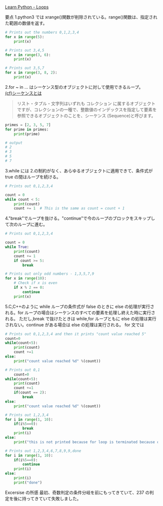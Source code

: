 [Learn Python - Loops](https://www.learnpython.org/en/Loops)

要点
1.python3 では xrange()関数が削除されている。range()関数は、指定された範囲の数値を返す。

```python
# Prints out the numbers 0,1,2,3,4
for x in range(5):
    print(x)

# Prints out 3,4,5
for x in range(3, 6):
    print(x)

# Prints out 3,5,7
for x in range(3, 8, 2):
    print(x)
```

2.for ~ in ... はシーケンス型のオブジェクトに対して使用できるループ。  
[(cf)シーケンスとは](https://www.python.jp/train/tuple/sequence.html)

> リスト・タプル・文字列はいずれも コレクション に属するオブジェクトですが、コレクションの一種で、整数値のインデックスを指定して要素を参照できるオブジェクトのことを、シーケンス (Sequence)と呼びます。

```python
primes = [2, 3, 5, 7]
for prime in primes:
    print(prime)

# output
# 2
# 3
# 5
# 7
```

3.while には 2.の制約がなく、あらゆるオブジェクトに適用できて、条件式が true の間はループを続ける。

```python
# Prints out 0,1,2,3,4

count = 0
while count < 5:
    print(count)
    count += 1  # This is the same as count = count + 1
```

4."break"でループを抜ける。"continue"で今のループのブロックをスキップして次のループに進む。

```python
# Prints out 0,1,2,3,4

count = 0
while True:
    print(count)
    count += 1
    if count >= 5:
        break

# Prints out only odd numbers - 1,3,5,7,9
for x in range(10):
    # Check if x is even
    if x % 2 == 0:
        continue
    print(x)
```

5.C,C++のように while ループの条件式が false のときに else の処理が実行される。for ループの場合はシーケンスのすべての要素を処理し終えた時に実行される。
ただし,break で抜けたときは while,for ループともに else の処理は実行されない。continue がある場合は else の処理は実行される。
for 文では

```python
# Prints out 0,1,2,3,4 and then it prints "count value reached 5"
count=0
while(count<5):
    print(count)
    count +=1
else:
    print("count value reached %d" %(count))
```

```python
# Prints out 0,1
    count=0
while(count<5):
    print(count)
    count +=1
    if(count == 2):
        break
else:
    print("count value reached %d" %(count))
```

```python
# Prints out 1,2,3,4
for i in range(1, 10):
    if(i%5==0):
        break
    print(i)
else:
    print("this is not printed because for loop is terminated because of break but not due to fail in condition")
```

```python
# Prints out 1,2,3,4,6,7,8,9,9,done
for i in range(1, 10):
    if(i%5==0):
        continue
    print(i)
else:
    print(i)
    print("done")
```

Excersise の所感
最初、奇数判定の条件分岐を前にもってきていて、237 の判定を後に持ってきていて失敗しました。

```

```
